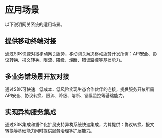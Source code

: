 # 应用场景

以下说明网关系统的适用场景。

## 提供移动终端对接

通过SDK快速对接移动网关服务，移动网关解决移动服务开发所需：API安全、协议转换、报文转换、限流、降级、熔断、错误监控等基础能力。

## 多业务错场景开放对接

通过SDK可快速、低成本、低风险实现生态合作伙伴的连接，提供服务开放所需API安全、协议转换、限流、降级、熔断、错误监控等基础能力。

## 实现异构服务集成

通过SDK集成和插件化扩展支持异构系统快速集成，为其提供：协议转换、报文转换等基础能力同时提供服务治理等扩展能力。
